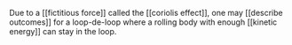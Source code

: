Due to a [[fictitious force]] called the [[coriolis effect]], one may [[describe outcomes]] for a loop-de-loop where a rolling body with enough [[kinetic energy]] can stay in the loop.
